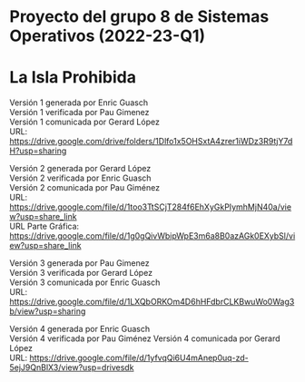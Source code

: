 # Proyecto del grupo 8 de Sistemas Operativos (2022-23-Q1)  
# La Isla Prohibida  

Versión 1 generada por Enric Guasch  
Versión 1 verificada por Pau Gimenez  
Versión 1 comunicada por Gerard López  
URL: https://drive.google.com/drive/folders/1Dlfo1x5OHSxtA4zrer1iWDz3R9tjY7dH?usp=sharing  


Versión 2 generada por Gerard López  
Versión 2 verificada por Enric Guasch  
Versión 2 comunicada por Pau Giménez  
URL: https://drive.google.com/file/d/1too3TtSCjT284f6EhXyGkPIymhMjN40a/view?usp=share_link  
URL Parte Gráfica: https://drive.google.com/file/d/1g0gQivWbipWpE3m6a8B0azAGk0EXybSl/view?usp=share_link  


Versión 3 generada por Pau Gimenez  
Versión 3 verificada por Gerard López  
Versión 3 comunicada por Enric Guasch    
URL: https://drive.google.com/file/d/1LXQbORKOm4D6hHFdbrCLKBwuWo0Wag3b/view?usp=sharing  


Versión 4 generada por Enric Guasch  
Versión 4 verificada por Pau Giménez 
Versión 4 comunicada por Gerard López  
URL: https://drive.google.com/file/d/1yfvqQi6U4mAnep0uq-zd-5ejJ9QnBlX3/view?usp=drivesdk


